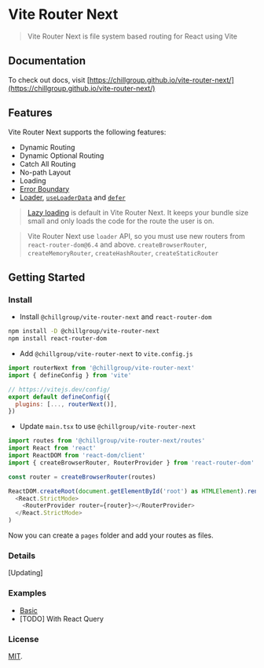 # Vite Router Next

> Vite Router Next is file system based routing for React using Vite

## Documentation
To check out docs, visit [https://chillgroup.github.io/vite-router-next/](https://chillgroup.github.io/vite-router-next/)

## Features

Vite Router Next supports the following features:

- Dynamic Routing
- Dynamic Optional Routing
- Catch All Routing
- No-path Layout
- Loading
- [Error Boundary](https://reactrouter.com/en/main/route/route#errorelementerrorboundary)
- [Loader](https://reactrouter.com/en/main/route/loader), [`useLoaderData`](https://reactrouter.com/en/main/hooks/use-loader-data) and [`defer`](https://reactrouter.com/en/main/guides/deferred)

> [Lazy loading](https://reactrouter.com/en/main/route/lazy) is default in Vite Router Next. It keeps your bundle size small and only loads the code for the route the user is on.

> Vite Router Next use `loader` API, so you must use new routers from `react-router-dom@6.4` and above.
> `createBrowserRouter`, `createMemoryRouter`, `createHashRouter`, `createStaticRouter`

## Getting Started

### Install

- Install `@chillgroup/vite-router-next` and `react-router-dom`

```sh
npm install -D @chillgroup/vite-router-next
npm install react-router-dom
```

- Add `@chillgroup/vite-router-next` to `vite.config.js`

```js
import routerNext from '@chillgroup/vite-router-next'
import { defineConfig } from 'vite'

// https://vitejs.dev/config/
export default defineConfig({
  plugins: [..., routerNext()],
})
```

- Update `main.tsx` to use `@chillgroup/vite-router-next`

```js
import routes from '@chillgroup/vite-router-next/routes'
import React from 'react'
import ReactDOM from 'react-dom/client'
import { createBrowserRouter, RouterProvider } from 'react-router-dom'

const router = createBrowserRouter(routes)

ReactDOM.createRoot(document.getElementById('root') as HTMLElement).render(
  <React.StrictMode>
    <RouterProvider router={router}></RouterProvider>
  </React.StrictMode>
)
```

Now you can create a `pages` folder and add your routes as files.

### Details

[Updating]

### Examples

- [Basic](./examples/react/)
- [TODO] With React Query

### License

[MIT](./LICENSE).
